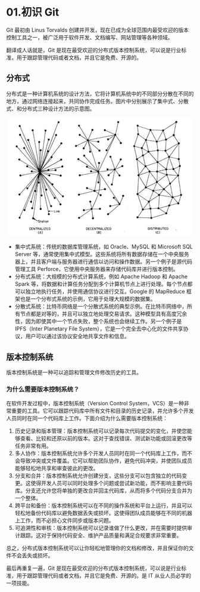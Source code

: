 # 01.初识 Git

Git 最初由 Linus Torvalds 创建并开发，现在已成为全球范围内最受欢迎的版本控制工具之一，被广泛用于软件开发、文档编写、网站管理等各种领域。

翻译成人话就是，Git 是现在最受欢迎的分布式版本控制系统，可以说是行业标准，用于跟踪管理代码或者文档，并且它是免费、开源的。

## 分布式

分布式是一种计算机系统的设计方法，它将计算机系统中的不同部分分散在不同的地方，通过网络连接起来，共同协作完成任务。图片中分别展示了集中式、分散式、和分布式三种设计方法的示意图。

![1-1集中式、分散式、分布式示意图.png](./images/1-1集中式、分散式、分布式示意图.png)

- 集中式系统：传统的数据库管理系统，如 Oracle、MySQL 和 Microsoft SQL Server 等，通常使用集中式模型。这些系统将所有数据存储在一个中央服务器上，并且客户端与服务器进行通信以访问和操作数据。另一个例子是源代码管理工具 Perforce，它使用中央服务器来存储代码库并进行版本控制。
- 分布式系统：大规模的分布式计算系统，例如 Apache Hadoop 和 Apache Spark 等，将数据和计算任务分配到多个计算机节点上进行处理。每个节点都可以独立地执行任务，并使用通信协议进行交互。Google 的 MapReduce 框架也是一个分布式系统的示例，它用于处理大规模的数据集。
- 分散式系统：比特币网络是一个分散式系统的典型示例。在比特币网络中，所有节点都是对等的，并且可以独立地处理交易请求。这种模型具有高度冗余性，因为即使其中一个节点失败，整个系统也会继续工作。另一个例子是 IPFS（Inter Planetary File System），它是一个完全去中心化的文件共享协议，用户可以通过该协议安全地共享文件和信息。

## 版本控制系统

版本控制系统是一种可以追踪和管理文件修改历史的工具。

### 为什么需要版本控制系统？

在软件开发过程中，版本控制系统（Version Control System，VCS）是一种非常重要的工具。它可以跟踪代码库中所有文件和目录的历史记录，并允许多个开发人员同时在同一个代码库上工作。下面介绍为什么需要版本控制系统：

1. 历史记录和版本管理：版本控制系统可以记录每次代码提交的变化，并使您能够查看、比较和还原以前的版本。这对于查找错误、测试新功能或回滚更改等任务非常有用。
2. 多人协作：版本控制系统允许多个开发人员同时在同一个代码库上工作，而不会导致冲突或文件覆盖。它可以帮助团队协作，避免代码冲突，并使团队成员能够轻松地共享和审查彼此的更改。
3. 分支和合并：版本控制系统允许创建分支，这些分支可以包含独立的代码变更。这使得开发人员可以同时处理多个问题或尝试新功能，而不影响主要代码库。分支还允许您将单独的更改合并回主代码库，从而将多个代码分支合并为一个整体。
4. 跨平台和备份：版本控制系统可以在不同的操作系统和平台上运行，并且可以轻松地备份代码库以避免数据丢失或损坏。这使得团队成员能够在不同的机器上工作，而不必担心文件同步或版本问题。
5. 可追溯性和审核：版本控制系统可以记录谁做了什么更改，并在需要时提供审计跟踪。这对于保持代码安全、维护产品质量和满足合规要求非常重要。

总之，分布式版本控制系统可以让你轻松地管理你的文档和修改，并且保证你的文件不会丢失或损坏。

最后再重复一遍，Git 是现在最受欢迎的分布式版本控制系统，可以说是行业标准，用于跟踪管理代码或者文档，并且它是免费、开源的。是 IT 从业人员必学的一项技能。